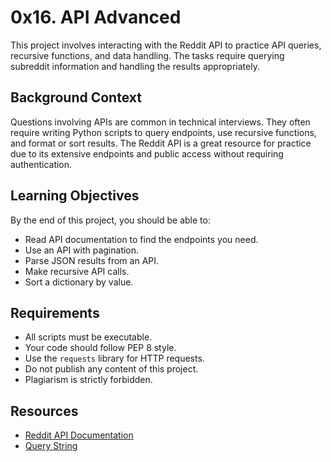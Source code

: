 # 0x16. API Advanced

This project involves interacting with the Reddit API to practice API queries, recursive functions, and data handling. The tasks require querying subreddit information and handling the results appropriately.

## Background Context

Questions involving APIs are common in technical interviews. They often require writing Python scripts to query endpoints, use recursive functions, and format or sort results. The Reddit API is a great resource for practice due to its extensive endpoints and public access without requiring authentication.

## Learning Objectives

By the end of this project, you should be able to:
- Read API documentation to find the endpoints you need.
- Use an API with pagination.
- Parse JSON results from an API.
- Make recursive API calls.
- Sort a dictionary by value.

## Requirements

- All scripts must be executable.
- Your code should follow PEP 8 style.
- Use the `requests` library for HTTP requests.
- Do not publish any content of this project.
- Plagiarism is strictly forbidden.

## Resources

- [Reddit API Documentation](https://www.reddit.com/dev/api)
- [Query String](https://en.wikipedia.org/wiki/Query_string)
